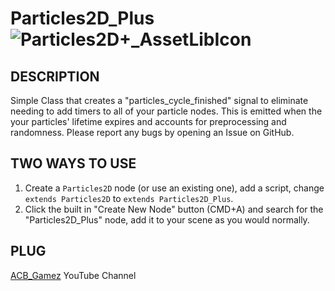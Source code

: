 # Particles2D_Plus ![Particles2D+_AssetLibIcon](https://user-images.githubusercontent.com/63984796/116929864-0312c680-ac2d-11eb-80cd-0ea3d7fc74fc.png)

## DESCRIPTION
Simple Class that creates a "particles_cycle_finished" signal to eliminate needing to add timers to all of your particle nodes.  This is emitted when the your particles' lifetime expires and accounts for preprocessing and randomness.  Please report any bugs by opening an Issue on GitHub.

## TWO WAYS TO USE
1. Create a `Particles2D` node (or use an existing one), add a script, change `extends Particles2D` to `extends Particles2D_Plus`.
2. Click the built in "Create New Node" button (CMD+A) and search for the "Particles2D_Plus" node, add it to your scene as you would normally.

## PLUG
[ACB_Gamez](https://www.youtube.com/channel/UCEyzutdxmqyZuMqXPVT8ziA) YouTube Channel
